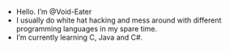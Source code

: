 -  Hello. I’m @Void-Eater
-  I usually do white hat hacking and mess around with different programming languages in my spare time.
-  I’m currently learning C, Java and C#.
